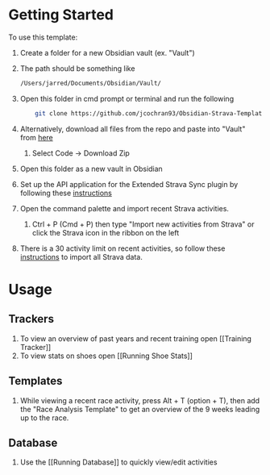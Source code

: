 # Getting Started

To use this template:
1. Create a folder for a new Obsidian vault (ex. "Vault")
2. The path should be something like 
	```sh
	/Users/jarred/Documents/Obsidian/Vault/
	```
3. Open this folder in cmd prompt or terminal and run the following
	```sh
		git clone https://github.com/jcochran93/Obsidian-Strava-Template.git
	```
	
4. Alternatively, download all files from the repo and paste into "Vault"  from [here](https://github.com/jcochran93/Obsidian-Strava-Template.git)  
    1. Select Code -> Download Zip
5. Open this folder as a new vault in Obsidian
6.  Set up the API application for the Extended Strava Sync plugin by following these [instructions](https://github.com/jcochran93/obsidian-strava-sync#sync-configuration)
7.  Open the command palette and import recent Strava activities.
	1. Ctrl + P (Cmd + P) then type "Import new activities from Strava" or click the Strava icon in the ribbon on the left
8. There is a 30 activity limit on recent activities, so follow these [instructions](https://github.com/jcochran93/obsidian-strava-sync#importing-a-strava-bulk-export) to import all Strava data.

# Usage
## Trackers
1. To view an overview of past years and recent training open [[Training Tracker]]
2. To view stats on shoes open [[Running Shoe Stats]]
## Templates
1. While viewing a recent race activity, press Alt + T (option + T), then add the "Race Analysis Template" to get an overview of the 9 weeks leading up to the race.
## Database
1. Use the [[Running Database]] to quickly view/edit activities
